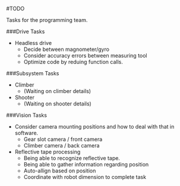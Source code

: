 #TODO

Tasks for the programming team.

###Drive Tasks

- Headless drive
    - Decide between magnometer/gyro
    - Consider accuracy errors between measuring tool
    - Optimize code by reduing function calls.

###Subsystem Tasks

- Climber
    - (Waiting on climber details)
- Shooter
    - (Waiting on shooter details)

###Vision Tasks

- Consider camera mounting positions and how to deal with that in software.
    - Gear slot camera / front camera
    - Climber camera / back camera
- Reflective tape processing
    - Being able to recognize reflective tape.
    - Being able to gather information regarding position
    - Auto-allign based on position
    - Coordinate with robot dimension to complete task
